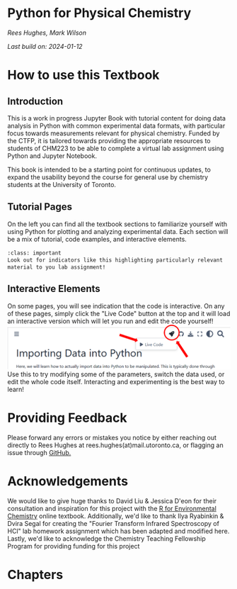 # Python for Physical Chemistry

*Rees Hughes, Mark Wilson*

*Last build on: 2024-01-12*

# How to use this Textbook
## Introduction
This is a work in progress Jupyter Book with tutorial content for doing data analysis in Python with common experimental data formats, with particular focus towards measurements relevant for physical chemistry. Funded by the CTFP, it is tailored towards providing the appropriate resources to students of CHM223 to be able to complete a virtual lab assignment using Python and Jupyter Notebook.

This book is intended to be a starting point for continuous updates, to expand the usability beyond the course for general use by chemistry students at the University of Toronto.
## Tutorial Pages
On the left you can find all the textbook sections to familiarize yourself with using Python for plotting and analyzing experimental data. Each section will be a mix of tutorial, code examples, and interactive elements. 
`````{admonition} For CHM223 students
:class: important
Look out for indicators like this highlighting particularly relevant material to you lab assignment!
`````
## Interactive Elements
On some pages, you will see indication that the code is interactive. On any of these pages, simply click the "Live Code" button at the top and it will load an interactive version which will let you run and edit the code yourself! 
![Live code button at top of screen](images/interactive_code.png)
Use this to try modifying some of the parameters, switch the data used, or edit the whole code itself. Interacting and experimenting is the best way to learn!

# Providing Feedback
Please forward any errors or mistakes you notice by either reaching out directly to Rees Hughes at rees.hughes(at)mail.utoronto.ca, or flagging an issue through [GitHub.](linktogithub)
# Acknowledgements
We would like to give huge thanks to David Liu & Jessica D'eon for their consultation and inspiration for this project with the [R for Environmental Chemistry](https://uoftchem-teaching.github.io/R4EnvChem/) online textbook. Additionally, we'd like to thank Ilya Ryabinkin & Dvira Segal for creating the "Fourier Transform Infrared Spectroscopy of HCl" lab homework assignment which has been adapted and modified here. Lastly, we'd like to acknowledge the Chemistry Teaching Fellowship Program for providing funding for this project
# Chapters
```{tableofcontents}
```
